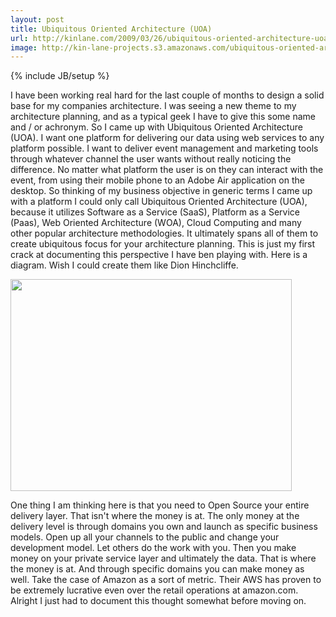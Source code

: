 ```yaml
---
layout: post
title: Ubiquitous Oriented Architecture (UOA)
url: http://kinlane.com/2009/03/26/ubiquitous-oriented-architecture-uoa/
image: http://kin-lane-projects.s3.amazonaws.com/ubiquitous-oriented-architecture/Ubiquitous Oriented Architecture_Medium.jpg
---
```

{% include JB/setup %}
<p>
     I have been working real hard for the last couple of months to design a solid base for my companies architecture. I was seeing a new theme to my architecture planning, and as a typical geek I have to give this some name and / or achronym. So I came up with Ubiquitous Oriented Architecture (UOA). I want one platform for delivering our data using web services to any platform possible. I want to deliver event management and marketing tools through whatever channel the user wants without really noticing the difference. No matter what platform the user is on they can interact with the event, from using their mobile phone to an Adobe Air application on the desktop. So thinking of my business objective in generic terms I came up with a platform I could only call Ubiquitous Oriented Architecture (UOA), because it utilizes Software as a Service (SaaS), Platform as a Service (Paas), Web Oriented Architecture (WOA), Cloud Computing and many other popular architecture methodologies. It ultimately spans all of them to create ubiquitous focus for your architecture planning. This is just my first crack at documenting this perspective I have ben playing with. Here is a diagram. Wish I could create them like Dion Hinchcliffe.
</p>
<p class="c1">
     <img class="aligncenter" title="Ubiquitous Oriented Architecture" src="http://kin-lane-projects.s3.amazonaws.com/ubiquitous-oriented-architecture/Ubiquitous%20Oriented%20Architecture_Medium.jpg" alt="" width="450" height="339" />
</p>
<p>
     One thing I am thinking here is that you need to Open Source your entire delivery layer. That isn't where the money is at. The only money at the delivery level is through domains you own and launch as specific business models. Open up all your channels to the public and change your development model. Let others do the work with you. Then you make money on your private service layer and ultimately the data. That is where the money is at. And through specific domains you can make money as well. Take the case of Amazon as a sort of metric. Their AWS has proven to be extremely lucrative even over the retail operations at amazon.com. Alright I just had to document this thought somewhat before moving on.
</p>